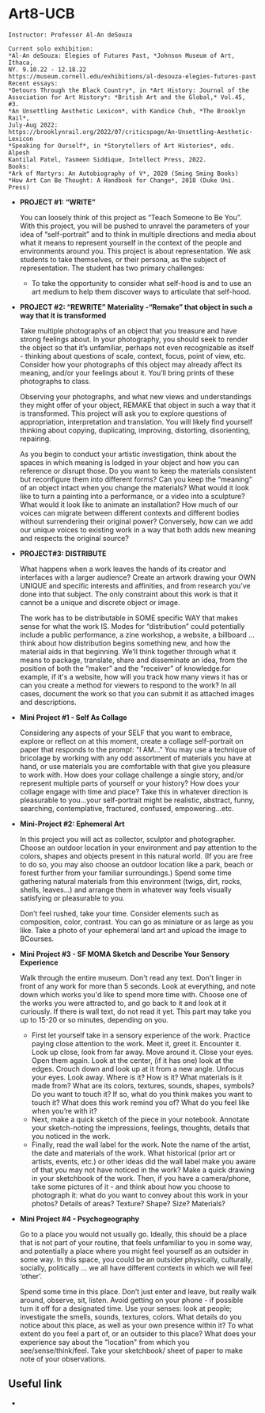 # Art8-UCB

    Instructor: Professor Al-An deSouza
    
    Current solo exhibition:
    *Al-An deSouza: Elegies of Futures Past, *Johnson Museum of Art, Ithaca,
    NY. 9.10.22 - 12.18.22
    https://museum.cornell.edu/exhibitions/al-desouza-elegies-futures-past
    Recent essays:
    *Detours Through the Black Country*, in *Art History: Journal of the
    Association for Art History*: *British Art and the Global,* Vol.45, #3.
    *An Unsettling Aesthetic Lexicon*, with Kandice Chuh, *The Brooklyn Rail*,
    July-Aug 2022:
    https://brooklynrail.org/2022/07/criticspage/An-Unsettling-Aesthetic-Lexicon
    *Speaking for Ourself*, in *Storytellers of Art Histories*, eds. Alpesh
    Kantilal Patel, Yasmeen Siddique, Intellect Press, 2022.
    Books:
    *Ark of Martyrs: An Autobiography of V*, 2020 (Sming Sming Books)
    *How Art Can Be Thought: A Handbook for Change*, 2018 (Duke Uni. Press)


- **PROJECT #1: “WRITE”**

    You can loosely think of this project as “Teach Someone to Be You”. With this project, you will be pushed to unravel the parameters of your idea of “self-portrait” and to think in multiple directions and media about what it means to represent yourself in the context of the people and environments around you. This project is about representation. We ask students to take themselves, or their persona, as the subject of representation. The student has two primary challenges:
    - To take the opportunity to consider what self-hood is and to use an art medium to help them discover ways to articulate that self-hood.

- **PROJECT #2: “REWRITE”**
    **Materiality - ​​“Remake” that object in such a way that it is transformed**

    Take multiple photographs of an object that you treasure and have strong feelings about. In your photography, you should seek to render the object so that it’s unfamiliar, perhaps not even recognizable as itself - thinking about questions of scale, context, focus, point of view, etc. Consider how your photographs of this object may already affect its meaning, and/or your feelings about it. You’ll bring prints of these photographs to class.

    Observing your photographs, and what new views and understandings they might offer of your object, REMAKE that object in such a way that it is transformed.  This project will ask you to explore questions of appropriation, interpretation and translation. You will likely find yourself thinking about copying, duplicating, improving, distorting, disorienting, repairing.

    As you begin to conduct your artistic investigation, think about the spaces in which meaning is lodged in your object and how you can reference or disrupt those. Do you want to keep the materials consistent but reconfigure them into different forms? Can you keep the “meaning” of an object intact when you change the materials? What would it look like to turn a painting into a performance, or a video into a sculpture? What would it look like to animate an installation? How much of our voices can migrate between different contexts and different bodies without surrendering their original power? Conversely, how can we add our unique voices to existing work in a way that both adds new meaning and respects the original source?

- **PROJECT#3: DISTRIBUTE**

    What happens when a work leaves the hands of its creator and interfaces with a larger audience? Create an artwork drawing your OWN UNIQUE and specific interests and affinities, and from research you’ve done into that subject. The only constraint about this work is that it cannot be a unique and discrete object or image.

    The work has to be distributable in SOME specific WAY that makes sense for what the work IS. Modes for “distribution” could potentially include a public performance, a zine workshop, a website, a billboard ... think about how distribution begins something new, and how the material aids in that beginning. We’ll think together through what it means to package, translate, share and disseminate an idea, from the position of both the “maker” and the “receiver” of knowledge.for example, if it's a website, how will you track how many views it has or can you create a method for viewers to respond to the work? In all cases, document the work so that you can submit it as attached images and descriptions.

- **Mini Project #1 - Self As Collage**

    Considering any aspects of your SELF that you want to embrace, explore or reflect on at this moment, create a collage self-portrait on paper that responds to the prompt: "I AM..."
    You may use a technique of bricolage by working with any odd assortment of materials you have at hand, or use materials you are comfortable with that give you pleasure to work with. How does your collage challenge a single story, and/or represent multiple parts of yourself or your history? How does your collage engage with time and place? Take this in whatever direction is pleasurable to you...your self-portrait might be realistic, abstract, funny, searching, contemplative, fractured, confused, empowering...etc.

- **Mini-Project #2: Ephemeral Art**

    In this project you will act as collector, sculptor and photographer. Choose an outdoor location in your environment and pay attention to the colors, shapes and objects present in this natural world. (If you are free to do so, you may also choose an outdoor location like a park, beach or forest further from your familiar surroundings.)  Spend some time gathering natural materials from this environment (twigs, dirt, rocks, shells, leaves...) and arrange them in whatever way feels visually satisfying or pleasurable to you. 

    Don’t feel rushed, take your time. Consider elements such as composition, color, contrast. You can go as miniature or as large as you like.  Take a photo of your ephemeral land art and upload the image to BCourses. 

- **Mini Project #3 - SF MOMA Sketch and Describe Your Sensory Experience** 

    Walk through the entire museum. Don't read any text. Don't linger in front of any work for more than 5 seconds. Look at everything, and note down which works you'd like to spend more time with. Choose one of the works you were attracted to, and go back to it and look at it curiously. If there is wall text, do not read it yet. This part may take you up to 15-20 or so minutes, depending on you.

    - First let yourself take in a sensory experience of the work. Practice paying close attention to the work. Meet it, greet it. Encounter it. Look up close, look from far away. Move around it. Close your eyes. Open them again. Look at the center, (if it has one) look at the edges. Crouch down and look up at it from a new angle. Unfocus your eyes. Look away. Where is it? How is it? What materials is it made from? What are its colors, textures, sounds, shapes, symbols? Do you want to touch it? If so, what do you think makes you want to touch it?  What does this work remind you of? What do you feel like when you’re with it?
    - Next, make a quick sketch of the piece in your notebook. Annotate your sketch-noting the impressions, feelings, thoughts, details that you noticed in the work. 
    - Finally, read the wall label for the work.  Note the name of the artist, the date and materials of the work.  What historical (prior art or artists, events, etc.) or other ideas did the wall label make you aware of that you may not have noticed in the work?  Make a quick drawing in your sketchbook of the work. Then, if you have a camera/phone, take some pictures of it - and think about how you choose to photograph it: what do you want to convey about this work in your photos? Details of areas? Texture? Shape? Size? Materials? 

- **Mini Project #4 - Psychogeography**

    Go to a place you would not usually go. Ideally, this should be a place that is not part of your routine, that feels unfamiliar to you in some way, and potentially a place where you might feel yourself as an outsider in some way. In this space, you could be an outsider physically, culturally, socially, politically … we all have different contexts in which we will feel ‘other’.

    Spend some time in this place. Don’t just enter and leave, but really walk around, observe, sit, listen. Avoid getting on your phone - if possible turn it off for a designated time. Use your senses: look at people; investigate the smells, sounds, textures, colors. What details do you notice about this place, as well as your own presence within it? To what extent do you feel a part of, or an outsider to this place? What does your experience say about the "location" from which you see/sense/think/feel. Take your sketchbook/ sheet of paper to make note of your observations. 


## Useful link
- 